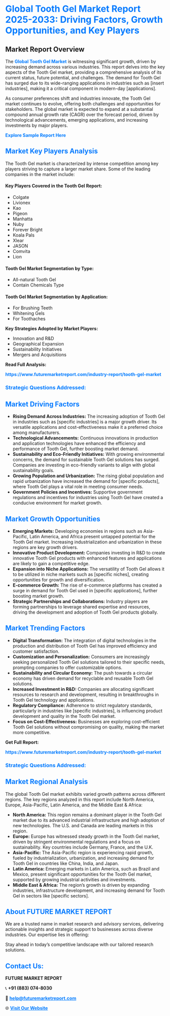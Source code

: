 <h1 style="color: #007BFF;">Global Tooth Gel Market Report 2025-2033: Driving Factors, Growth Opportunities, and Key Players</h1>

<section id="overview">
<h2>Market Report Overview</h2>
<p>The <a href="https://www.futuremarketreport.com/industry-report/tooth-gel-market" style="color: #007BFF; text-decoration: none;"><strong>Global Tooth Gel Market</strong></a> is witnessing significant growth, driven by increasing demand across various industries. This report delves into the key aspects of the Tooth Gel market, providing a comprehensive analysis of its current status, future potential, and challenges. The demand for Tooth Gel has surged due to its wide-ranging applications in industries such as [insert industries], making it a critical component in modern-day [applications].</p>
<p>As consumer preferences shift and industries innovate, the Tooth Gel market continues to evolve, offering both challenges and opportunities for stakeholders. The global market is expected to expand at a substantial compound annual growth rate (CAGR) over the forecast period, driven by technological advancements, emerging applications, and increasing investments by major players.</p>
</section>

<section id="overview">
<p><a href="https://www.futuremarketreport.com/request-sample/reportId=102452" style="color: #007BFF; text-decoration: none;"><strong>Explore Sample Report Here</strong></a></p>
</section>

<section id="key-players">
<h2 style="color: #007BFF;">Market Key Players Analysis</h2>
<p>The Tooth Gel market is characterized by intense competition among key players striving to capture a larger market share. Some of the leading companies in the market include:</p>
<h4>Key Players Covered in the Tooth Gel Report:</h4>
<ul><li>Colgate</li><li>Livionex</li><li>Kao</li><li>Pigeon</li><li>Manhatta</li><li>Nuby</li><li>Forever Bright</li><li>Koala Pals</li><li>Xlear</li><li>JASON</li><li>Comvita</li><li>Lion</li></ul>
<h4>Tooth Gel Market Segmentation by Type:</h4>
<ul><li>All-natural Tooth Gel</li><li>Contain Chemicals Type</li></ul>

<h4>Tooth Gel Market Segmentation by Application:</h4>
<ul><li>For Brushing Teeth</li><li>Whitening Gels</li><li>For Toothaches</li></ul>
<p><strong>Key Strategies Adopted by Market Players:</strong></p>
<ul>
<li>Innovation and R&D</li>
<li>Geographical Expansion</li>
<li>Sustainability Initiatives</li>
<li>Mergers and Acquisitions</li>
</ul>
</section>

<section>
<p><strong>Read Full Analysis: </strong></p><a href="https://www.futuremarketreport.com/industry-report/tooth-gel-market" style="color: #007BFF; text-decoration: none;"><strong>https://www.futuremarketreport.com/industry-report/tooth-gel-market</strong></a>
<h3 style="color: #007BFF;">Strategic Questions Addressed:</h3>
</section>

<section id="driving-factors">
<h2 style="color: #007BFF;">Market Driving Factors</h2>
<ul>
<li><strong>Rising Demand Across Industries:</strong> The increasing adoption of Tooth Gel in industries such as [specific industries] is a major growth driver. Its versatile applications and cost-effectiveness make it a preferred choice among manufacturers.</li>
<li><strong>Technological Advancements:</strong> Continuous innovations in production and application technologies have enhanced the efficiency and performance of Tooth Gel, further boosting market demand.</li>
<li><strong>Sustainability and Eco-Friendly Initiatives:</strong> With growing environmental concerns, the demand for sustainable Tooth Gel solutions has surged. Companies are investing in eco-friendly variants to align with global sustainability goals.</li>
<li><strong>Growing Population and Urbanization:</strong> The rising global population and rapid urbanization have increased the demand for [specific products], where Tooth Gel plays a vital role in meeting consumer needs.</li>
<li><strong>Government Policies and Incentives:</strong> Supportive government regulations and incentives for industries using Tooth Gel have created a conducive environment for market growth.</li>
</ul>
</section>

<section id="growth-opportunities">
<h2 style="color: #007BFF;">Market Growth Opportunities</h2>
<ul>
<li><strong>Emerging Markets:</strong> Developing economies in regions such as Asia-Pacific, Latin America, and Africa present untapped potential for the Tooth Gel market. Increasing industrialization and urbanization in these regions are key growth drivers.</li>
<li><strong>Innovative Product Development:</strong> Companies investing in R&D to create innovative Tooth Gel products with enhanced features and applications are likely to gain a competitive edge.</li>
<li><strong>Expansion into Niche Applications:</strong> The versatility of Tooth Gel allows it to be utilized in niche markets such as [specific niches], creating opportunities for growth and diversification.</li>
<li><strong>E-commerce Growth:</strong> The rise of e-commerce platforms has created a surge in demand for Tooth Gel used in [specific applications], further boosting market growth.</li>
<li><strong>Strategic Partnerships and Collaborations:</strong> Industry players are forming partnerships to leverage shared expertise and resources, driving the development and adoption of Tooth Gel products globally.</li>
</ul>
</section>

<section id="trending-factors">
<h2 style="color: #007BFF;">Market Trending Factors</h2>
<ul>
<li><strong>Digital Transformation:</strong> The integration of digital technologies in the production and distribution of Tooth Gel has improved efficiency and customer satisfaction.</li>
<li><strong>Customization and Personalization:</strong> Consumers are increasingly seeking personalized Tooth Gel solutions tailored to their specific needs, prompting companies to offer customizable options.</li>
<li><strong>Sustainability and Circular Economy:</strong> The push towards a circular economy has driven demand for recyclable and reusable Tooth Gel solutions.</li>
<li><strong>Increased Investment in R&D:</strong> Companies are allocating significant resources to research and development, resulting in breakthroughs in Tooth Gel technology and applications.</li>
<li><strong>Regulatory Compliance:</strong> Adherence to strict regulatory standards, particularly in industries like [specific industries], is influencing product development and quality in the Tooth Gel market.</li>
<li><strong>Focus on Cost-Effectiveness:</strong> Businesses are exploring cost-efficient Tooth Gel solutions without compromising on quality, making the market more competitive.</li>
</ul>
</section>

<section>
<p><strong>Get Full Report: </strong></p><a href="https://www.futuremarketreport.com/industry-report/tooth-gel-market" style="color: #007BFF; text-decoration: none;"><strong>https://www.futuremarketreport.com/industry-report/tooth-gel-market</strong></a>
<h3 style="color: #007BFF;">Strategic Questions Addressed:</h3>
</section>


<section id="regional-analysis">
<h2 style="color: #007BFF;">Market Regional Analysis</h2>
<p>The global Tooth Gel market exhibits varied growth patterns across different regions. The key regions analyzed in this report include North America, Europe, Asia-Pacific, Latin America, and the Middle East & Africa:</p>
<ul>
<li><strong>North America:</strong> This region remains a dominant player in the Tooth Gel market due to its advanced industrial infrastructure and high adoption of new technologies. The U.S. and Canada are leading markets in this region.</li>
<li><strong>Europe:</strong> Europe has witnessed steady growth in the Tooth Gel market, driven by stringent environmental regulations and a focus on sustainability. Key countries include Germany, France, and the U.K.</li>
<li><strong>Asia-Pacific:</strong> The Asia-Pacific region is experiencing rapid growth, fueled by industrialization, urbanization, and increasing demand for Tooth Gel in countries like China, India, and Japan.</li>
<li><strong>Latin America:</strong> Emerging markets in Latin America, such as Brazil and Mexico, present significant opportunities for the Tooth Gel market, supported by growing industrial activities and investments.</li>
<li><strong>Middle East & Africa:</strong> The region’s growth is driven by expanding industries, infrastructure development, and increasing demand for Tooth Gel in sectors like [specific sectors].</li>
</ul>
</section>

<footer>
<h2 style="color: #007BFF;">About FUTURE MARKET REPORT</h2>
<p>We are a trusted name in market research and advisory services, delivering actionable insights and strategic support to businesses across diverse industries. Our expertise lies in offering:</p>

<p>Stay ahead in today’s competitive landscape with our tailored research solutions.</p>

<h2 style="color: #007BFF;">Contact Us:</h2>
<p><strong>FUTURE MARKET REPORT</strong></p>
<p>📞 <strong>+91 (883) 074-8030</strong></p>
<p>📧 <strong><a href="mailto:help@futuremarketreport.com" style="color: #007BFF;">help@futuremarketreport.com</a></strong></p>
<p>🌐 <strong><a href="https://www.futuremarketreport.com/" style="color: #007BFF;">Visit Our Website</a></strong></p>
</footer>